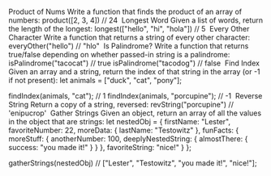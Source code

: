 Product of Nums
Write a function that finds the product of an array of numbers:
product([2, 3, 4])   // 24
​
Longest Word
Given a list of words, return the length of the longest:
longest(["hello", "hi", "hola"])  // 5
​
Every Other Character
Write a function that returns a string of every other character:
everyOther("hello")  // "hlo"
​
Is Palindrome?
Write a function that returns true/false depending on whether passed-in string is a palindrome:
isPalindrome("tacocat")  // true
isPalindrome("tacodog")  // false
​
Find Index
Given an array and a string, return the index of that string in the array (or -1 if not present):
let animals = ["duck", "cat", "pony"];

findIndex(animals, "cat");  // 1
findIndex(animals, "porcupine");   // -1
​
Reverse String
Return a copy of a string, reversed:
revString("porcupine") // 'enipucrop'
​
Gather Strings
Given an object, return an array of all the values in the object that are strings:
let nestedObj = {
  firstName: "Lester",
  favoriteNumber: 22,
  moreData: {
    lastName: "Testowitz"
  },
  funFacts: {
    moreStuff: {
      anotherNumber: 100,
      deeplyNestedString: {
        almostThere: {
          success: "you made it!"
        }
      }
    },
    favoriteString: "nice!"
  }
};

gatherStrings(nestedObj) // ["Lester", "Testowitz", "you made it!", "nice!"];
​
